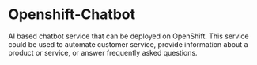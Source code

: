 # Openshift-Chatbot
AI based chatbot service that can be deployed on OpenShift. This service could be used to automate customer service, provide information about a product or service, or answer frequently asked questions.
